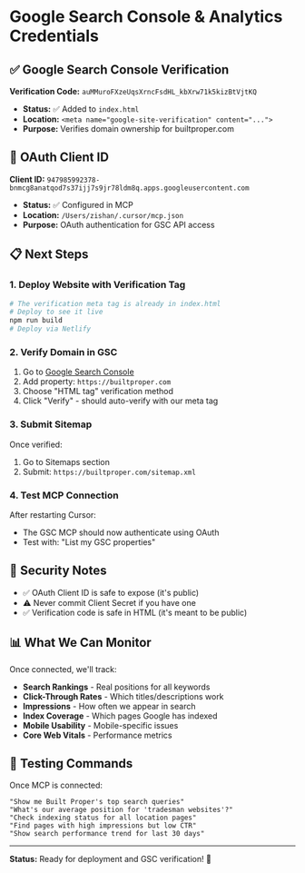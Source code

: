 # Google Search Console & Analytics Credentials

## ✅ Google Search Console Verification

**Verification Code:** `auMMuroFXzeUqsXrncFsdHL_kbXrw71k5kizBtVjtKQ`

- **Status:** ✅ Added to `index.html`
- **Location:** `<meta name="google-site-verification" content="...">`
- **Purpose:** Verifies domain ownership for builtproper.com

## 🔑 OAuth Client ID

**Client ID:** `947985992378-bnmcg8anatqod7s37ijj7s9jr78ldm8q.apps.googleusercontent.com`

- **Status:** ✅ Configured in MCP
- **Location:** `/Users/zishan/.cursor/mcp.json`
- **Purpose:** OAuth authentication for GSC API access

## 📋 Next Steps

### 1. Deploy Website with Verification Tag
```bash
# The verification meta tag is already in index.html
# Deploy to see it live
npm run build
# Deploy via Netlify
```

### 2. Verify Domain in GSC
1. Go to [Google Search Console](https://search.google.com/search-console)
2. Add property: `https://builtproper.com`
3. Choose "HTML tag" verification method
4. Click "Verify" - should auto-verify with our meta tag

### 3. Submit Sitemap
Once verified:
1. Go to Sitemaps section
2. Submit: `https://builtproper.com/sitemap.xml`

### 4. Test MCP Connection
After restarting Cursor:
- The GSC MCP should now authenticate using OAuth
- Test with: "List my GSC properties"

## 🔐 Security Notes

- ✅ OAuth Client ID is safe to expose (it's public)
- ⚠️ Never commit Client Secret if you have one
- ✅ Verification code is safe in HTML (it's meant to be public)

## 📊 What We Can Monitor

Once connected, we'll track:
- **Search Rankings** - Real positions for all keywords
- **Click-Through Rates** - Which titles/descriptions work
- **Impressions** - How often we appear in search
- **Index Coverage** - Which pages Google has indexed
- **Mobile Usability** - Mobile-specific issues
- **Core Web Vitals** - Performance metrics

## 🚀 Testing Commands

Once MCP is connected:
```
"Show me Built Proper's top search queries"
"What's our average position for 'tradesman websites'?"
"Check indexing status for all location pages"
"Find pages with high impressions but low CTR"
"Show search performance trend for last 30 days"
```

---

**Status:** Ready for deployment and GSC verification! 🎉
